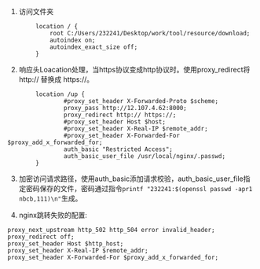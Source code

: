 1. 访问文件夹

```        
        location / {
			root C:/Users/232241/Desktop/work/tool/resource/download;
			autoindex on;
			autoindex_exact_size off;
        }
```
2. 响应头Loacation处理，当https协议变成http协议时。使用proxy_redirect将 http:// 替换成 https://。
```
        location /up {
                #proxy_set_header X-Forwarded-Proto $scheme;
                proxy_pass http://12.107.4.62:8000;
                proxy_redirect http:// https://;
                #proxy_set_header Host $host;
                #proxy_set_header X-Real-IP $remote_addr;
                #proxy_set_header X-Forwarded-For $proxy_add_x_forwarded_for;
                auth_basic "Restricted Access";
                auth_basic_user_file /usr/local/nginx/.passwd;
        }

```

3. 加密访问请求路径，使用auth_basic添加请求校验，auth_basic_user_file指定密码保存的文件，密码通过指令`printf "232241:$(openssl passwd -apr1 nbcb,111)\n"`生成。

4. nginx跳转失败的配置:
```
proxy_next_upstream http_502 http_504 error invalid_header;
proxy_redirect off;
proxy_set_header Host $http_host;
proxy_set_header X-Real-IP $remote_addr;
proxy_set_header X-Forwarded-For $proxy_add_x_forwarded_for;
```